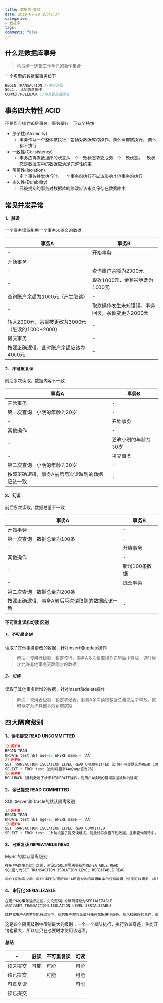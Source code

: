 ```yaml
---
title: 数据库-事务
date: 2019-07-29 10:42:37
categories:
- 数据库
tags:
comments: false
---
```


## 什么是数据库事务
> 构成单一逻辑工作单元的操作集合

一个典型的数据库事务如下
```javascript
BEGIN TRANSACTION //事务开始
SQL1...比如取款操作
COMMIT/ROLLBACK //事务提交或回滚
```

## 事务四大特性 ACID
不是所有操作都是事务，事务要有一下四个特性
- 原子性(Atomicity)
    - 事务作为一个整体被执行，包括对数据库的操作，要么全部被执行， 要么都不执行
- 一致性(Consistency)
    - 事务应确保数据库的状态从一个一致状态转变成另一个一致状态。一致状态是数据库中的数据应满足完整性约束
- 隔离性(Isolation)
    - 多个事务并发执行时，一个事务的执行不应该影响其他事务的执行
- 永久性(Durability)
    - 已被提交的事务对数据库的修改应该永久保存在数据库中

## 常见并发异常
#### 1、脏读
一个事务读取到另一个事务未提交的数据

| 事务A                                             | 事务B                                            |
| ------------------------------------------------- | ------------------------------------------------ |
| -                                                 | 开始事务                                         |
| 开始事务                                          |                                                  |
| -                                                 | 查询账户余额为2000元                             |
| -                                                 | 取款1000元，余额被更改为1000元                   |
| 查询账户余额为1000元（产生脏读）                  | -                                                |
| -                                                 | 取款操作发生未知错误，事务回滚，余额变更为2000元 |
| 转入2000元，余额被更改为3000元（脏读的1000+2000） | -                                                |
| 提交事务                                          | -                                                |
| 按照正确逻辑，此时账户余额应该为4000元            | -                                                |

#### 2、不可重复读
前后多次读取，数据内容不一致

| 事务A                                           | 事务B                |
| ----------------------------------------------- | -------------------- |
| 开始事务                                        | -                    |
| 第一次查询，小明的年龄为20岁                    | -                    |
| -                                               | 开始事务             |
| 其他操作                                        | -                    |
| -                                               | 更改小明的年龄为30岁 |
| -                                               | 提交事务             |
| 第二次查询，小明的年龄为30岁                    | -                    |
| 按照正确逻辑，事务A前后两次读取到的数据应该一致 | -                    |

#### 3、幻读
前后多次读取，数据总量不一致

| 事务A                                           | 事务B         |
| ----------------------------------------------- | ------------- |
| 开始事务                                        | -             |
| 第一次查询，数据总量为100条                     | -             |
| -                                               | 开始事务      |
| 其他操作                                        | -             |
| -                                               | 新增100条数据 |
| -                                               | 提交事务      |
| 第二次查询，数据总量为200条                     | -             |
| 按照正确逻辑，事务A前后两次读取到的数据应该一致 | -             |

#### 不可重复读和幻读 区别
##### 1、不可重复读
读取了其他事务更改的数据，针对insert和update操作

> 解决：使用行级锁，锁定该行，事务A多次读取操作完毕后才释放，这时候才允许其他事务更改刚才的数据


##### 2、幻读
读取了其他事务新增的数据，针对insert和delete操作

> 解决：使用表级锁，锁定整张表，事务A多次读取数据总量之后才释放，这时候才允许其他事务新增数据

## 四大隔离级别
#### 1、读未提交 READ UNCOMMITTED

```javascript
1）用户B：
BEGIN TRAN
UPDATE test SET age=25 WHERE name = ‘AA’
2）用户A：
SET TRANSACTION ISOLATION LEVEL READ UNCOMMITTED（此句不写即默认为READ COMMITTED模式）
SELECT * FROM test（此时将查到AA的age值为25）
3）用户B：
ROLLBACK（此时撤消了步骤1的UPDATE操作，则用户A读到的错误数据被称为脏读）
```

#### 2、读已提交 READ COMMITTED
SQL Server和Oracle的默认隔离级别
```javascript
1）用户B：
BEGIN TRAN
UPDATE test SET age=25 WHERE name = ‘AA’
2）用户A：
SET TRANSACTION ISOLATION LEVEL READ COMMITTED
SELECT * FROM test （上句设置了提交读模式，则此时将会查不到数据，显示查询等待中，直到用户B进行了ROLLBACK或者COMMIT操作后，此语句才会生效）
```

#### 3、可重复读 REPEATABLE READ
MySql的默认隔离级别
```javascript
在用户A的事务运行之前，先设定SQL的隔离等级为REPEATABLE READ
SQL语句为SET TRANSACTION ISOLATION LEVEL REPEATABLE READ

用户A查询完之后，用户B将无法更新用户A所查询到的数据集中的任何数据（但是可以更新、插入和删除用户A查询到的数据集之外的数据），直到用户A事务结束才可以进行更新，这样就有效的防止了用户在同一个事务中读取到不一致的数据。
```

#### 4、串行化 SERIALIZABLE

```javascript
在用户A的事务运行之前，先设定SQL的隔离等级为SERIALIZABLE
语句为SET TRANSACTION ISOLATION LEVEL SERIALIZABLE

这样在用户A的事务执行过程中，别的用户都将无法对任何数据进行更新、插入和删除的操作，直到用户A的事务回滚或者提交为止。
```
这是四个隔离级别中限制最大的级别：一个一个排队执行，执行效率奇差，性能开销也最大，所以应只在必要时才使用该选项。

#### 总结

| -        | 脏读 | 不可重复读 | 幻读 |
| -------- | ---- | ---------- | ---- |
| 读未提交 | 可能 | 可能       | 可能 |
| 读已提交 |      | 可能       | 可能 |
| 可重复读 |      |            | 可能 |
| 读已提交 |      |            |      |


